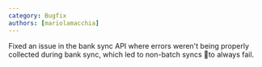 ```yaml
---
category: Bugfix
authors: [mariolamacchia]
---
```


Fixed an issue in the bank sync API where errors weren't being properly collected during bank sync, which led to non-batch syncs to always fail.
